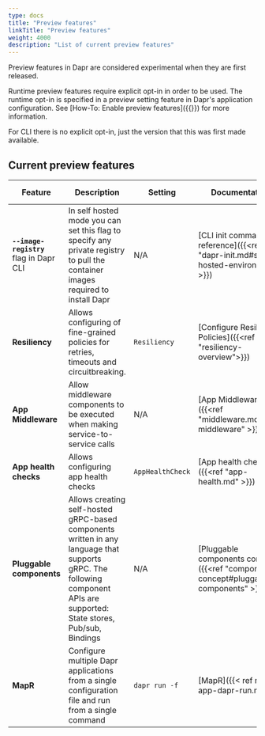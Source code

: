 ```yaml
---
type: docs
title: "Preview features"
linkTitle: "Preview features"
weight: 4000
description: "List of current preview features"
---
```

Preview features in Dapr are considered experimental when they are first released.

Runtime preview features require explicit opt-in in order to be used. The runtime opt-in is specified in a preview setting feature in Dapr's application configuration. See [How-To: Enable preview features]({{<ref preview-features>}}) for more information.

For CLI there is no explicit opt-in, just the version that this was first made available.

## Current preview features

| Feature | Description | Setting | Documentation | Version introduced |
| ---------- |-------------|---------|---------------|-----------------|
| **`--image-registry`** flag in Dapr CLI| In self hosted mode you can set this flag to specify any private registry to pull the container images required to install Dapr| N/A | [CLI init command reference]({{<ref "dapr-init.md#self-hosted-environment" >}}) | v1.7 |
| **Resiliency** | Allows configuring of fine-grained policies for retries, timeouts and circuitbreaking. | `Resiliency` | [Configure Resiliency Policies]({{<ref "resiliency-overview">}}) | v1.7|
| **App Middleware** | Allow middleware components to be executed when making service-to-service calls | N/A | [App Middleware]({{<ref "middleware.md#app-middleware" >}}) | v1.9 |
| **App health checks** | Allows configuring app health checks | `AppHealthCheck` | [App health checks]({{<ref "app-health.md" >}}) | v1.9 |
| **Pluggable components** | Allows creating self-hosted gRPC-based components written in any language that supports gRPC. The following component APIs are supported: State stores, Pub/sub, Bindings | N/A | [Pluggable components concept]({{<ref "components-concept#pluggable-components" >}})| v1.9  |
| **MapR** | Configure multiple Dapr applications from a single configuration file and run from a single command | `dapr run -f` | [MapR]({{< ref multi-app-dapr-run.md >}}) | v1.10 |
